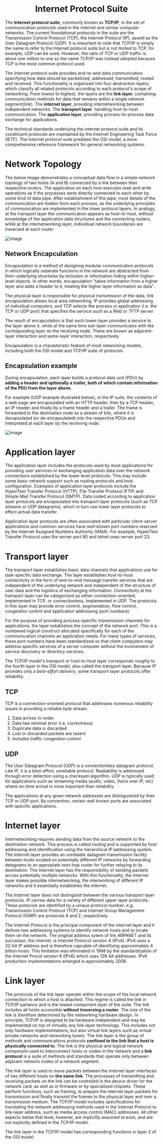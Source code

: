 <div align="center">
  <h1>  Internet Protocol Suite </h1>
</div>

The **Internet protocol suite**, commonly known as **TCP/IP**, is the set of communication protocols used in the internet and similar computer networks. The current foundational protocols in the suite are the Transmission Control Protocol (TCP), the Internet Protocol (IP), aswell as the User Datagram Protocol (UDP). It is important to note that TCP/IP is simply the name to refer to the Internet protocol suite but is not limited to TCP, for example, UDP can be used. However, the ratio of TCP or UDP traffic is about one million to one so the name TCP/IP was instead adopted because TCP is the most common protocol used.

The Internet protocol suite provides end-to-end data communication specifying how data should be packetized, addressed, transmitted, routed and received. This functionality is organized into four abstraction layers, which classify all related protocols according to each protocol's scope of networking. From lowest to highest, the layers are the **link layer**, containing communication methods for data that remains within a single network segment(link). The **internet layer**, providing internetworking between independent networks. The **transport layer**. handling host-to-host communication. The **application layer**, providing process-to-process data exchange for applications.

The technical standards underlying the internet protocol suite and its constituent protocols are maintained by the Internet Engineering Task Force (IETF). The Internet protocol suite predates the OSI model, a more comprehensive reference framework for general networking systems.

# Network Topology

The below image demonstrates a conceptual data flow in a simple network topology of two hosts (A and B) connected by a link between their respective routers. The application on each host executes read and write operations as if the processes were directly connected to each other by some kind of data pipe. After establishment of this pipe, most details of the communication are hidden from each process, as the underlying principles of communication are implemented in the lower protocol layers. In analogy, at the transport layer the communication appears as host-to-host, without knowledge of the application data structures and the connecting routers, while at the internetworking layer, individiual network boundaries are traversed at each router.

![image](images/IP_stack_connections.svg)

## Network Encapculation

Encapsulation is a method of designing modular communication protocols in which logically seperate functions in the network are abstracted from their underlying structures by inclusion or information hiding within higher-level objects. In other words, encapsulation "takes information from a higher layer and adds a header to it, treating the higher layer information as data".

The physical layer is responsible for physical transmission of the data, link encapsulation allows local area networking, IP provides global addressing of individual computers, and TCP selects the process or application (i.e. the TCP or UDP port) that specifies the service such as a  Web or TFTP server.


The result of encapculation is that each lower-layer provides a service to the layer above it, while at the same time eah layer communicates with the corresponding layer on the receiving node. These are known as adjacent-layer interaction and same-layer interaction, respectively.

Encapsulation is a charasteristic feature of most networking models, including both the OSI model and TCP/IP suite of protocols.

## Encapsulation example

During encapsulation, each layer builds a protocol data unit (PDU) by **adding a header and optionally a trailer, both of which contain information of the PDU from the layer above**.

For example (UDP example illustrated below), in the IP suite, the contents of a web page are encapsulated with an HTTP header, then by a TCP header, an IP header and finally by a frame header and a trailer. The frame is forwarded to the destination node as a stream of bits, where it is decapsulated (or de-encapsulated) into the respective PDUs and interpreted at each layer by the receiving node.

![image](images/UDP_encapsulation.svg)

# Application layer

The application layer includes the protocols used by most applications for providing user services or exchanging application data over the network connections established by the lower level protocols. This may include some basic network support such as routing protocols and host configuration. Examples of application layer protocols include the HyperText Transfer Protocol (HTTP), File Transfer Protocol (FTP) and Simple Mail Transfer Protocol (SMTP). Data coded according to application layer protocols are encapsulated into transport layer protocols (such  as TCP streams or UDP datagrams), which in turn use lower layer protocols to effect actual data transfer.

Application layer protocols are often associated with particular client-server applications and common services have *well-known* port numbers reserved by the Internet Assigned Numbers Authority (IANA). For example, HyperText Transfer Protocol uses the server port 80 and telnet uses server port 23.



# Transport layer

The transport layer establishes basic data channels that applications use for task-specific data exchange. The layer establishes host-to-host connectivity in the form of end-to-end message transfer services that are independent of the underlying network and independent of the structure of user data and the logistics of exchanging information. Connectivity at the transport layer can be categorized as either connection-oriented, implemented in TCP, or connectionless, implemented in UDP. The protocols in this layer may provide error control. segmentation, flow control, congestion control and application addressing (port numbers).

For the purpose of providing process-specific transmission channels for applications, the layer establishes the concept of the network port. This is a numbered logical construct allocated specifically for each of the communication channels an application needs. For many types of services, these port numbers have been standardized so that client computers may address specific services of a server computer without the involvement of service discovery or directory services.

The TCP/IP model's transport or host-to-host layer corresponds roughly to the fourth layer in the OSI model, also called the transport layer. Because IP provides only a *best-effort delivery*, some transport-layer protocols offer reliability.

## TCP

TCP is a connection-oriented protocol that addresses numerous reliability issues in providing a reliable byte stream.

1. Data arrives in-order
2. Data has minimal error (i.e, correctness)
3. Duplicate data is discarded
4. Lost or discarded packets are resent
5. Includes traffic congestion control

## UDP

The User Datagram Protocol (UDP) is a connectionless datagram protocol. Like IP, it is a best-effort, unreliable protocol. Realiability is addressed through error detection using a checksum algorithm. UDP is typically used for applications such as streaming media (audio, video, Voice over IP, etc) where on-time arrival is more important than reliability.

The applications at any given network addresses are distinguished by their TCP or UDP port. By convention, certain well known ports are associated with specific applications.

# Internet layer

Internetworking requires sending data from the source network to the destination network. This process is called routing and is supported by host addressing and identification using the hierarchical IP addressing system. The internet layer provides an unreliable datagram transmission facility between hosts located on potentially different IP networks by forwarding datagrams to an appropiate next-hop router for further relaying to its destination. The Internet layer has the responsibility of sending packets across potentially multiple networks. With this functionality, the Internet layer makes possible internetworking, the interworking of different IP networks and it essentially establishes the internet.

The Internet layer does not distinguish between the various transport layer protocols. IP carries data for a variety of different upper layer protocols. These protocols are identified by a unique protocol number; e.g. Transmission Control Protocol (TCP) and Internet Group Management Protocol (IGMP) are protocols 6 and 2, respectively.

The Internet Protocol is the principal component of the internet layer and it defines two addressing systems to identify network hosts and to locate them on the network. The original address sytem of the ARPANET and its successor, the internet, is Internet Protocol version 4 (IPv4). IPv4 uses  a 32-bit IP address and is therefore capcable of identifying approximately 4 billion hosts. This limitation was eliminated in 1998 by the standardization of the Internet Procol version 6 (IPv6) which uses 128-bit addresses. IPv6 production implementations emerged in approximately 2006.

# Link layer

The protocols of the link layer operate within the scope of the local network connection to which a host is attached. This regime is called the *link* in TCP/IP parlance and is the lowest component layer of the suite. The link includes all hosts accessible **without traversing a router**. The size of the link is therefore determined by the networking hardware design. In principle, TCP/IP is designed to be hardware independent and may be implemented on top of virtually any link-layer technology. This includes not only hardware implementations, but also virtual link layers such as virtual private networks and networking tunels. The link layer is the group of methods and communications protocols **confined to the link that a host is physically connected to**. The link is the physical and logical network component used to interconnect hosts or nodes in the network and a **link protocol** is a suite of methods and standards that operate only between adjacent network nodes of a network segment.

The link layer is used to move packets between the Internet layer interfaces of two different hosts on **the same link**. The processes of transmitting and receiving packets on the link can be controlled in the device driver for the network card, as well as in firmware or by specialized chipsets. These perform functions, such as framing, to prepare the Internet layer packets for transmission and finally transmit the frames to the physical layer and over a transmission medium. The TCP/IP model includes specifications for translating the network addressing methods used in the Internet Protocol to link-layer address, such as media access control (MAC) addresses. All other aspects below that level, however, are implicitly assumed to exist, and are not explicitly defined in the TCP/IP model.

The link layer in the TCP/IP model has corresponding functions in layer 2 of the OSI model.

